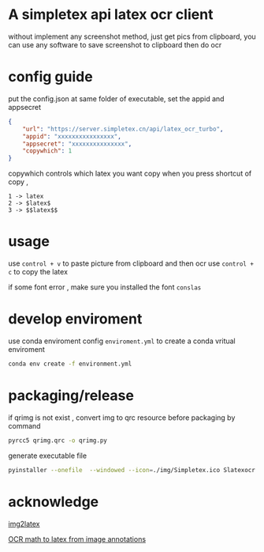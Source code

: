 # A simpletex api latex ocr client
without implement any screenshot method, just get pics from clipboard, you can use any software to save screenshot to clipboard then do ocr
# config guide
put the config.json at same folder of executable, set the appid and appsecret
```json
{
    "url": "https://server.simpletex.cn/api/latex_ocr_turbo",
    "appid": "xxxxxxxxxxxxxxxx",
    "appsecret": "xxxxxxxxxxxxxxx",
    "copywhich": 1
}
```
copywhich controls which latex you want copy when you press shortcut of copy , 
```
1 -> latex
2 -> $latex$
3 -> $$latex$$
```

# usage
use `control + v` to paste picture from clipboard and then ocr
use `control + c` to copy the latex

if some font error , make sure you installed the font `conslas`

# develop enviroment     

use conda enviroment config `enviroment.yml` to create a conda vritual enviroment 
```sh
conda env create -f environment.yml
```

# packaging/release

if qrimg is not exist , convert img to qrc resource before packaging by command
```sh
pyrcc5 qrimg.qrc -o qrimg.py
```
generate executable file
```sh
pyinstaller --onefile  --windowed --icon=./img/Simpletex.ico Slatexocr.py
```

# acknowledge
[img2latex](https://github.com/Joshua-li-yi/img2latex?tab=readme-ov-file)

[OCR math to latex from image annotations](https://github.com/windingwind/zotero-actions-tags/discussions/220)

